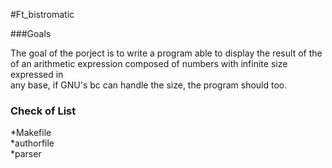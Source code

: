 #Ft_bistromatic

###Goals

The goal of the porject is to write a program able to display the result of the  
of an arithmetic expression composed of numbers with infinite size expressed in  
any base, if GNU's bc can handle the size, the program should too.  

### Check of List
*Makefile  
*authorfile  
*parser  

